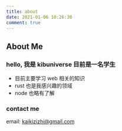 ```yaml
---
title: about
date: 2021-01-06 10:26:30
comment: true
---
```


## About Me

### hello, 我是 kibuniverse 目前是一名学生

- 目前主要学习 web 相关的知识
- rust 也是我感兴趣的领域
- node 也略有了解

### contact me

email: kaikizizhi@gmail.com
